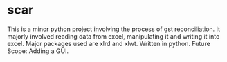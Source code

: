 # scar
This is a minor python project involving the process of gst reconciliation. 
It majorly involved reading data from excel, manipulating it and writing it into excel.
Major packages used are xlrd and xlwt.
Written in python.
Future Scope: Adding a GUI.
